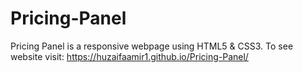 # Pricing-Panel
Pricing Panel is a responsive webpage using HTML5 &amp; CSS3.
To see website visit: https://huzaifaamir1.github.io/Pricing-Panel/
